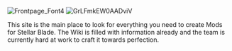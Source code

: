 ![Frontpage_Font4](https://github.com/user-attachments/assets/ed67335a-ffc4-4012-b760-049aa62386a8)
![GrLFmkEW0AADviV](https://github.com/user-attachments/assets/828a6fb4-9cc4-494d-af26-eea1c3b4d9c6)

This site is the main place to look for everything you need to create Mods for Stellar Blade. The Wiki is filled with information already and the team is currently hard at work to craft it towards perfection.
